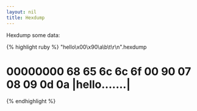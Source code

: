 ```yaml
---
layout: nil
title: Hexdump
---
```


Hexdump some data:

{% highlight ruby %}
"hello\x00\x90\a\b\t\r\n".hexdump
# 00000000  68 65 6c 6c 6f 00 90 07  08 09 0d 0a              |hello.......|
{% endhighlight %}

